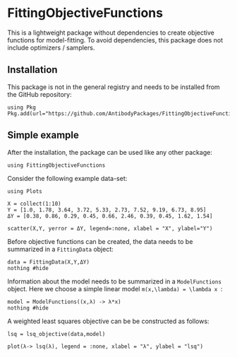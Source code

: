 # FittingObjectiveFunctions

This is a lightweight package without dependencies to create objective functions for model-fitting.
To avoid dependencies, this package does not include optimizers / samplers.


## Installation

This package is not in the general registry and needs to be installed from the GitHub repository:

```@julia
using Pkg
Pkg.add(url="https://github.com/AntibodyPackages/FittingObjectiveFunctions")
```


## Simple example

After the installation, the package can be used like any other package:
```@example 1
using FittingObjectiveFunctions
```

Consider the following example data-set:

```@example 1
using Plots

X = collect(1:10)
Y = [1.0, 1.78, 3.64, 3.72, 5.33, 2.73, 7.52, 9.19, 6.73, 8.95]
ΔY = [0.38, 0.86, 0.29, 0.45, 0.66, 2.46, 0.39, 0.45, 1.62, 1.54]

scatter(X,Y, yerror = ΔY, legend=:none, xlabel = "X", ylabel="Y")
```

Before objective functions can be created, the data needs to be summarized in a `FittingData` object:

```@example 1
data = FittingData(X,Y,ΔY)
nothing #hide
```

Information about the model needs to be summarized in a `ModelFunctions` object. Here we choose a simple linear model ``m(x,\lambda) = \lambda x ``:


```@example 1
model = ModelFunctions((x,λ) -> λ*x) 
nothing #hide
```

A weighted least squares objective can be be constructed as follows:

```@example 1
lsq = lsq_objective(data,model)

plot(λ-> lsq(λ), legend = :none, xlabel = "λ", ylabel = "lsq")
```